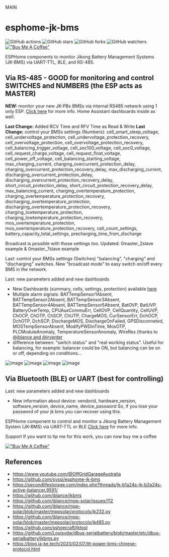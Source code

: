 MAIN


# esphome-jk-bms

![GitHub actions](https://github.com/syssi/esphome-jk-bms/actions/workflows/ci.yaml/badge.svg)
![GitHub stars](https://img.shields.io/github/stars/syssi/esphome-jk-bms)
![GitHub forks](https://img.shields.io/github/forks/syssi/esphome-jk-bms)
![GitHub watchers](https://img.shields.io/github/watchers/syssi/esphome-jk-bms)
[!["Buy Me A Coffee"](https://img.shields.io/badge/buy%20me%20a%20coffee-donate-yellow.svg)](https://www.buymeacoffee.com/txubelaxu)

ESPHome components to monitor Jikong Battery Management Systems (JK-BMS) via UART-TTL, BLE, and RS-485.

## Via RS-485 - GOOD for monitoring and control SWITCHES and NUMBERS (the ESP acts as MASTER)

**NEW:** monitor your new JK-PBx BMSs via internal RS485 network using 1 only ESP. [Click here](https://github.com/txubelaxu/esphome-jk-bms/blob/main/components/jk_rs485_bms/README.md) for more info. Home Assistant dashboards inside as well.

**Last Change:** Added RCV Time and RFV Time as Read & Write
**Last Change:** control your BMSs settings (Numbers): cell_smart_sleep_voltage, cell_undervoltage_protection, cell_undervoltage_protection_recovery, cell_overvoltage_protection, cell_overvoltage_protection_recovery, cell_balancing_trigger_voltage, cell_soc100_voltage, cell_soc0_voltage, cell_request_charge_voltage, cell_request_float_voltage, cell_power_off_voltage, cell_balancing_starting_voltage, max_charging_current, charging_overcurrent_protection_delay, charging_overcurrent_protection_recovery_delay, max_discharging_current, discharging_overcurrent_protection_delay, discharging_overcurrent_protection_recovery_delay, short_circuit_protection_delay, short_circuit_protection_recovery_delay, max_balancing_current, charging_overtemperature_protection, charging_overtemperature_protection_recovery, discharging_overtemperature_protection, discharging_overtemperature_protection_recovery, charging_lowtemperature_protection, charging_lowtemperature_protection_recovery, 
mos_overtemperature_protection, mos_overtemperature_protection_recovery, cell_count_settings, battery_capacity_total_settings, precharging_time_from_discharge

Broadcast is possible with those settings too.
Updated: 0master_2slave example & 0master_7slave example

Last: control your BMSs settings (Switches) "balancing", "charging" and "discharging" switches. New "broadcast mode" to easy switch on/off every BMS in the network.

Last: new parameters added and new dashboards
+ New Dashboards (summary, cells, settings, protection) available [here](https://github.com/txubelaxu/esphome-jk-bms/tree/main/components/jk_rs485_bms/home_assistant_dashboards)
+ Multiple alarm signals: BATTempSensor1Absent, BATTempSensor2Absent, BATTempSensor3Absent, BATTempSensor4Absent, BATTempSensor5Absent, BatOVP, BatUVP, BatteryOverTemp, CPUAuxCommuErr, CellOVP, CellQuantity, CellUVP, ChOCP, ChOTP, ChSCP, ChUTP, ChargeMOS, CurSensorErr, DchOCP, DchOTP, DchSCP, DischargeMOS, DischargeOnFailed, GPSDisconneted, MOSTempSensorAbsent, ModifyPWDinTime, MosOTP, PLCModuleAnomaly, TemperatureSensorAnomaly, WireRes (thanks to [@jblance and @jrventer](https://github.com/jblance/mpp-solar/issues/460)
+ difference between: "switch status" and "real working status". Useful for balancing, for example: balancer could be ON, but balancing can be on or off, depending on conditions...

![image](https://github.com/txubelaxu/esphome-jk-bms/assets/156140720/5d5197c8-dbb4-4b0e-ae9f-0a66b88c2f82)
![image](https://github.com/txubelaxu/esphome-jk-bms/assets/156140720/b90b01e8-0833-444b-b122-b60c1fdcd92e)
![image](https://github.com/txubelaxu/esphome-jk-bms/assets/156140720/b74549aa-a7c8-4540-9392-82b8bfc3864a)
![image](https://github.com/txubelaxu/esphome-jk-bms/assets/156140720/9a295f65-4268-4769-8f47-146014cafacf)


## Via Bluetooth (BLE) or UART (best for controlling)

Last: new parameters added and new dashboards
+ New information about device: vendorid, hardware_version, software_version, device_name, device_password
  So, if you lose your password of your jk bms you can recover using this.

ESPHome component to control and monitor a Jikong Battery Management System (JK-BMS) via UART-TTL or BLE [Click here](https://github.com/txubelaxu/esphome-jk-bms/README_uart_ble.md) for more info.


Support
If you want to tip me for this work, you can now buy me a coffee

[!["Buy Me A Coffee"](https://img.shields.io/badge/buy%20me%20a%20coffee-donate-yellow.svg)](https://www.buymeacoffee.com/txubelaxu)


## References
* https://www.youtube.com/@OffGridGarageAustralia
* https://github.com/syssi/esphome-jk-bms
* https://secondlifestorage.com/index.php?threads/jk-b1a24s-jk-b2a24s-active-balancer.9591/
* https://github.com/jblance/jkbms
* https://github.com/jblance/mpp-solar/issues/112
* https://github.com/jblance/mpp-solar/blob/master/mppsolar/protocols/jk232.py
* https://github.com/jblance/mpp-solar/blob/master/mppsolar/protocols/jk485.py
* https://github.com/sshoecraft/jktool
* https://github.com/Louisvdw/dbus-serialbattery/blob/master/etc/dbus-serialbattery/jkbms.py
* https://blog.ja-ke.tech/2020/02/07/ltt-power-bms-chinese-protocol.html

